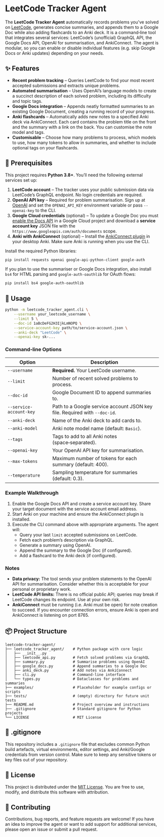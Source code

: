 <!--
  LeetCode Tracker Agent

  This project automates the process of tracking your progress on
  [LeetCode](https://leetcode.com/). It retrieves recently solved problems for
  a given user, summarises each problem with the help of a large language
  model, and updates both a Google Doc and an Anki deck with the results.
  With this agent you can maintain a living study log and flashcard deck
  without manual copying and pasting.
-->

# LeetCode Tracker Agent


The **LeetCode Tracker Agent** automatically records problems you've solved on
[LeetCode](https://leetcode.com/), generates concise summaries, and appends
them to a Google Doc while also adding flashcards to an Anki deck. It is a
command‑line tool that integrates several services: LeetCode’s (unofficial)
GraphQL API, the Google Docs API, OpenAI for summarisation, and
AnkiConnect. The agent is modular, so you can enable or disable individual
features (e.g. skip Google Docs or Anki updates) depending on your needs.

## ✨ Features

- **Recent problem tracking** – Queries LeetCode to find your most recent
  accepted submissions and extracts unique problems.
- **Automated summarisation** – Uses OpenAI’s language models to create a
  succinct description of each solved problem, including its difficulty and
  topic tags.
- **Google Docs integration** – Appends neatly formatted summaries to an
  existing Google Document, creating a running record of your progress.
- **Anki flashcards** – Automatically adds new notes to a specified Anki deck
  via AnkiConnect. Each card contains the problem title on the front and the
  summary with a link on the back. You can customise the note model and
  tags.
- **Customisable** – Choose how many problems to process, which models to use,
  how many tokens to allow in summaries, and whether to include optional tags
  on your flashcards.

## 🧰 Prerequisites


This project requires **Python 3.8+**. You’ll need the following external
services set up:

1. **LeetCode account** – The tracker uses your public submission data via
   LeetCode’s GraphQL endpoint. No login credentials are required.
2. **OpenAI API key** – Required for problem summarisation. Sign up at
   [OpenAI](https://openai.com/api/) and set the `OPENAI_API_KEY` environment
   variable or pass `--openai-key` to the CLI.
3. **Google Cloud credentials** (optional) – To update a Google Doc you must
   [enable the Docs API](https://developers.google.com/docs/api/quickstart/python)
   in a Google Cloud project and download a **service account key** JSON file
   with the `https://www.googleapis.com/auth/documents` scope.
4. **Anki with AnkiConnect** (optional) – Install the
   [AnkiConnect plugin](https://ankiweb.net/shared/info/2055492159) in your
   desktop Anki. Make sure Anki is running when you use the CLI.

Install the required Python libraries:

```bash
pip install requests openai google-api-python-client google-auth
```

If you plan to use the summariser or Google Docs integration, also install
`bs4` for HTML parsing and `google-auth-oauthlib` for OAuth flows:

```bash
pip install bs4 google-auth-oauthlib
```

## 🚀 Usage

```bash
python -m leetcode_tracker_agent.cli \
    --username your_leetcode_username \
    --limit 5 \
    --doc-id 1aBcDeFG2H3IjkLmNOPQ \
    --service-account-key path/to/service-account.json \
    --anki-deck "LeetCode" \
    --openai-key sk-... 
```

### Command‑line Options

| Option                   | Description                                                              |
|--------------------------|--------------------------------------------------------------------------|
| `--username`             | **Required.** Your LeetCode username.                                    |
| `--limit`                | Number of recent solved problems to process.                             |
| `--doc-id`               | Google Document ID to append summaries to.                               |
| `--service-account-key`  | Path to a Google service account JSON key file. Required with `--doc-id`. |
| `--anki-deck`            | Name of the Anki deck to add cards to.                                   |
| `--anki-model`           | Anki note model name (default: `Basic`).                                 |
| `--tags`                 | Tags to add to all Anki notes (space‑separated).                          |
| `--openai-key`           | Your OpenAI API key for summarisation.                                   |
| `--max-tokens`           | Maximum number of tokens for each summary (default: 400).                |
| `--temperature`          | Sampling temperature for summaries (default: 0.3).                      |

### Example Walkthrough

1. Enable the Google Docs API and create a service account key. Share your
   target document with the service account email address.
2. Start Anki on your machine and ensure the AnkiConnect plugin is installed.
3. Execute the CLI command above with appropriate arguments. The agent will:
   - Query your last `limit` accepted submissions on LeetCode.
   - Fetch each problem’s description via GraphQL.
   - Generate a summary using OpenAI.
   - Append the summary to the Google Doc (if configured).
   - Add a flashcard to the Anki deck (if configured).

### Notes

- **Data privacy:** The tool sends your problem statements to the OpenAI API
  for summarisation. Consider whether this is acceptable for your personal
  or proprietary work.
- **LeetCode API limits:** There is no official public API; queries may break
  if LeetCode changes its endpoint. Use at your own risk.
- **AnkiConnect** must be running (i.e. Anki must be open) for note creation to
  succeed. If you encounter connection errors, ensure Anki is open and
  AnkiConnect is listening on port 8765.

## 📦 Project Structure

```
leetcode-tracker-agent/
├── leetcode_tracker_agent/    # Python package with core logic
│   ├── __init__.py
│   ├── leetcode_api.py        # Fetch solved problems via GraphQL
│   ├── summary.py             # Summarise problems using OpenAI
│   ├── google_docs.py         # Append summaries to a Google Doc
│   ├── anki_deck.py           # Add notes via AnkiConnect
│   ├── cli.py                 # Command‑line interface
│   └── types.py               # Dataclasses for problems and summaries
├── examples/                  # Placeholder for example configs or scripts
├── tests/                     # (empty) directory for future unit tests
├── README.md                  # Project overview and instructions
├── .gitignore                 # Standard gitignore for Python projects
└── LICENSE                    # MIT License
```

## 🧹 .gitignore

This repository includes a `.gitignore` file that excludes common
Python build artefacts, virtual environments, editor settings, and
Anki/Google credentials from version control. Make sure to keep any
sensitive tokens or key files out of your repository.

## 📄 License

This project is distributed under the [MIT License](LICENSE). You are free to
use, modify, and distribute this software with attribution.

## 🤝 Contributing

Contributions, bug reports, and feature requests are welcome! If you have an
idea to improve the agent or want to add support for additional services,
please open an issue or submit a pull request.
